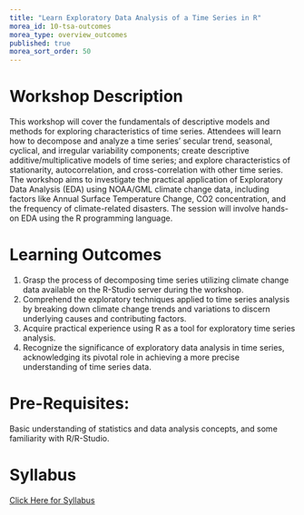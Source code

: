 ```yaml
---
title: "Learn Exploratory Data Analysis of a Time Series in R"
morea_id: 10-tsa-outcomes
morea_type: overview_outcomes
published: true
morea_sort_order: 50
---
```

# Workshop Description
This workshop will cover the fundamentals of descriptive models and methods for exploring characteristics of time series. Attendees will learn how to decompose and analyze a time series’ secular trend, seasonal, cyclical, and irregular variability components; create descriptive additive/multiplicative models of time series; and explore characteristics of stationarity, autocorrelation, and cross-correlation with other time series. The workshop aims to investigate the practical application of Exploratory Data Analysis (EDA) using NOAA/GML climate change data, including factors like Annual Surface Temperature Change, CO2 concentration, and the frequency of climate-related disasters. The session will involve hands-on EDA using the R programming language. 

# Learning Outcomes
1. Grasp the process of decomposing time series utilizing climate change data available on the R-Studio server during the workshop.
2. Comprehend the exploratory techniques applied to time series analysis by breaking down climate change trends and variations to discern underlying causes and contributing factors.
3. Acquire practical experience using R as a tool for exploratory time series analysis.
4. Recognize the significance of exploratory data analysis in time series, acknowledging its pivotal role in achieving a more precise understanding of time series data.

# Pre-Requisites:
Basic understanding of statistics and data analysis concepts, and some familiarity with R/R-Studio.

# Syllabus
[Click Here for Syllabus](https://docs.google.com/document/d/1TIL6w2p6mZXlDmt9UePpA5zl2CgORzbr5A-rh9ANXVo/edit?usp=sharing)
